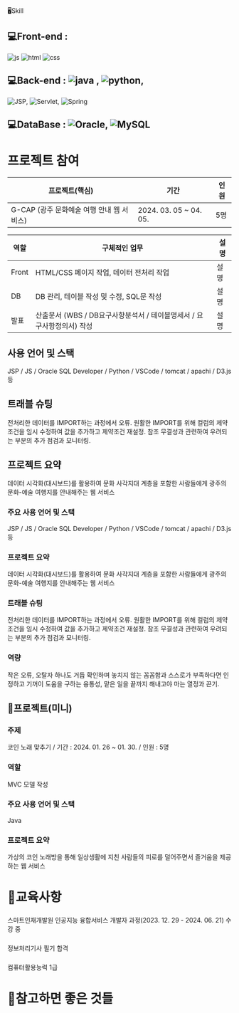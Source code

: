 
🖥Skill

## 💻Front-end :
![js](https://img.shields.io/badge/JavaScript-F7DF1E?style=for-the-badge&logo=JavaScript&logoColor=white) ![html](https://img.shields.io/badge/HTML-239120?style=for-the-badge&logo=html5&logoColor=white) ![css](https://img.shields.io/badge/CSS-239120?&style=for-the-badge&logo=css3&logoColor=white)
## 💻Back-end : ![java](https://img.shields.io/badge/Java-ED8B00?style=for-the-badge&logo=openjdk&logoColor=white) , ![python](https://img.shields.io/badge/Python-3776AB?style=for-the-badge&logo=python&logoColor=white),
![JSP](https://img.shields.io/badge/JSS-F7DF1E?style=for-the-badge&logo=JSS&logoColor=white), ![Servlet](https://img.shields.io/badge/Svelte-4A4A55?style=for-the-badge&logo=svelte&logoColor=FF3E00),
![Spring](https://img.shields.io/badge/Spring-6DB33F?style=for-the-badge&logo=spring&logoColor=white)
## 💻DataBase : ![Oracle](https://img.shields.io/badge/Oracle-F80000?style=for-the-badge&logo=oracle&logoColor=white), ![MySQL](https://img.shields.io/badge/MySQL-00000F?style=for-the-badge&logo=mysql&logoColor=white)

# 프로젝트 참여
|프로젝트(핵심)|기간|인원|
|------|---|---|
|G-CAP (광주 문화예술 여행 안내 웹 서비스)|2024. 03. 05 ~ 04. 05.|5명|

|역할|구체적인 업무|설명|
|------|---|---|
|Front|HTML/CSS 페이지 작업, 데이터 전처리 작업|설명|
|DB|DB 관리, 테이블 작성 및 수정, SQL문 작성|설명|
|발표|산출문서 (WBS / DB요구사항분석서 / 테이블명세서 / 요구사항정의서) 작성|설명|

## 사용 언어 및 스택
JSP / JS / Oracle SQL Developer / Python / VSCode / tomcat / apachi / D3.js 등
## 트래블 슈팅
전처리한 데이터를 IMPORT하는 과정에서 오류. 원활한 IMPORT를 위해 컬럼의 제약조건을 임시 수정하여 값을 추가하고 제약조건 재설정. 
참조 무결성과 관련하여 우려되는 부분의 추가 점검과 모니터링.
## 프로젝트 요약
데이터 시각화(대시보드)를 활용하여 문화 사각지대 계층을 포함한 사람들에게 광주의 문화-예술 여행지를 안내해주는 웹 서비스




### 주요 사용 언어 및 스택 
JSP / JS / Oracle SQL Developer / Python / VSCode / tomcat / apachi / D3.js 등
### 프로젝트 요약 
데이터 시각화(대시보드)를 활용하여 문화 사각지대 계층을 포함한 사람들에게 광주의 문화-예술 여행지를 안내해주는 웹 서비스
### 트래블 슈팅
전처리한 데이터를 IMPORT하는 과정에서 오류. 원활한 IMPORT를 위해 컬럼의 제약조건을 임시 수정하여 값을 추가하고 제약조건 재설정. 
참조 무결성과 관련하여 우려되는 부분의 추가 점검과 모니터링.
### 역량
작은 오류, 오탈자 하나도 거듭 확인하며 놓치지 않는 꼼꼼함과 스스로가 부족하다면 인정하고 기꺼이 도움을 구하는 융통성, 맡은 일을 끝까지 해내고야 마는 열정과 끈기.

## 💎프로젝트(미니)
### 주제 
코인 노래 맞추기 / 기간 : 2024. 01. 26 ~ 01. 30. / 인원 : 5명
### 역할 
MVC 모델 작성
### 주요 사용 언어 및 스택
Java
### 프로젝트 요약 
가상의 코인 노래방을 통해 일상생활에 지친 사람들의 피로를 덜어주면서 즐거움을 제공하는 웹 서비스

# 🔔교육사항
### 
스마트인재개발원 인공지능 융합서비스 개발자 과정(2023. 12. 29 - 2024. 06. 21) 수강 중
### 
정보처리기사 필기 합격
### 
컴퓨터활용능력 1급 

# 📘참고하면 좋은 것들


